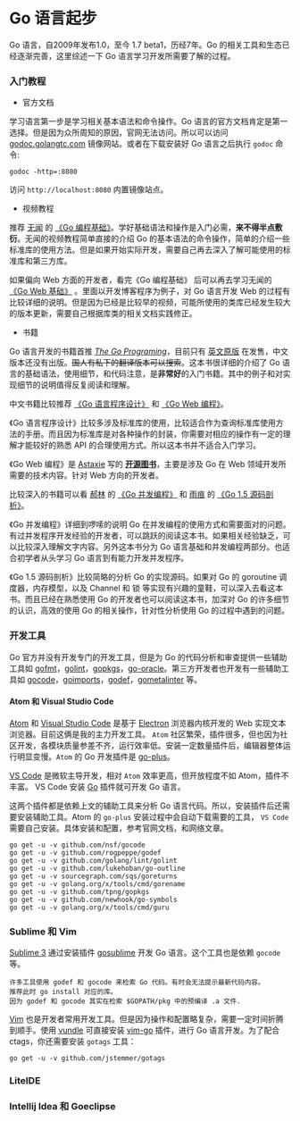 # Go 语言起步

Go 语言，自2009年发布1.0，至今 1.7 beta1，历经7年。Go 的相关工具和生态已经逐渐完善，这里综述一下 Go 语言学习开发所需要了解的过程。

### 入门教程

* 官方文档

学习语言第一步是学习相关基本语法和命令操作。Go 语言的官方文档肯定是第一选择。但是因为众所周知的原因，官网无法访问。所以可以访问 [godoc.golangtc.com](http://godoc.golangtc.com/) 镜像网站。或者在下载安装好 Go 语言之后执行 `godoc` 命令:

    godoc -http=:8080

访问 `http://localhost:8080` 内置镜像站点。

* 视频教程

推荐 [无闻](http://wuwen.org/) 的 [《Go 编程基础》](http://study.163.com/course/introduction.htm?courseId=306002#/courseDetail)。学好基础语法和操作是入门必需，**来不得半点敷衍**。无闻的视频教程简单直接的介绍 Go 的基本语法的命令操作，简单的介绍一些标准库的使用方法。但是如果开始实际开发，需要自己再去深入了解可能使用的标准库和第三方库。

如果偏向 Web 方面的开发者，看完《Go 编程基础》 后可以再去学习无闻的 [《Go Web 基础》](http://study.163.com/course/introduction/328001.htm#/courseDetail) 。里面以开发博客程序为例子，对 Go 语言开发 Web 的过程有比较详细的说明。但是因为已经是比较早的视频，可能所使用的类库已经发生较大的版本更新，需要自己根据库类的相关文档实践修正。

* 书籍

Go 语言开发的书籍首推 [*The Go Programing*](#)，目前只有 [英文原版](#) 在发售，中文版本还没有出版。~~国人有私下的翻译版本可以搜索~~。这本书很详细的介绍了 Go 语言的基础语法，使用细节，和代码注意，是**非常好**的入门书籍。其中的例子和对实现细节的说明值得反复阅读和理解。

中文书籍比较推荐 [《Go 语言程序设计》](#) 和 [《Go Web 编程》](#)。

《Go 语言程序设计》比较多涉及标准库的使用，比较适合作为查询标准库使用方法的手册。而且因为标准库是对各种操作的封装，你需要对相应的操作有一定的理解才能较好的熟悉 API 的合理使用方式。所以这本书并不适合入门学习。

《Go Web 编程》是 [Astaxie](#) 写的 [**开源图书**](#)，主要是涉及 Go 在 Web 领域开发所需要的技术内容。针对 Web 方向的开发者。

比较深入的书籍可以看 [郝林](#) 的 [《Go 并发编程》](#) 和 [雨痕](#) 的 [《Go 1.5 源码剖析》](#)。

《Go 并发编程》详细到啰嗦的说明 Go 在并发编程的使用方式和需要面对的问题。有过并发程序开发经验的开发者，可以跳跃的阅读这本书。如果相关经验缺乏，可以比较深入理解文字内容。另外这本书分为 Go 语言基础和并发编程两部分。也适合初学者从头学习 Go 语言到有能力开发并发程序。

《Go 1.5 源码剖析》比较简略的分析 Go 的实现源码。如果对 Go 的 goroutine 调度器，内存模型，以及 Channel 和 锁 等实现有兴趣的童鞋，可以深入去看这本书。而且已经在熟悉使用 Go 的开发者也可以阅读这本书，加深对 Go 的许多细节的认识，高效的使用 Go 的相关操作，针对性分析使用 Go 的过程中遇到的问题。

### 开发工具

Go 官方并没有开发专门的开发工具，但是为 Go 的代码分析和审查提供一些辅助工具如 [gofmt](#)，[golint](#)，[gopkgs](#)，[go-oracle](#)。第三方开发者也开发有一些辅助工具如 [gocode](#)，[goimports](#)，[godef](#)，[gometalinter](#) 等。

#### Atom 和  Visual Studio Code

[Atom](#) 和 [Visual Studio Code](#) 是基于 [Electron](#) 浏览器内核开发的 Web 实现文本浏览器。目前这俩是我的主力开发工具。
`Atom` 社区繁荣，插件很多，但也因为社区开发，各模块质量参差不齐，运行效率低。安装一定数量插件后，编辑器整体运行明显变慢。`Atom` 的 Go 开发插件是 [go-plus](https://atom.io/packages/go-plus)。

[VS Code](#) 是微软主导开发，相对 `Atom` 效率更高，但开放程度不如 Atom，插件不丰富。 VS Code 安装 [Go](https://marketplace.visualstudio.com/items?itemName=lukehoban.Go) 插件就可开发 Go 语言。

这两个插件都是依赖上文的辅助工具来分析 Go 语言代码。所以，安装插件后还需要安装辅助工具。Atom 的 `go-plus` 安装过程中会自动下载需要的工具， `VS Code` 需要自己安装。具体安装和配置，参考官网文档，和网络文章。

    go get -u -v github.com/nsf/gocode
    go get -u -v github.com/rogpeppe/godef
    go get -u -v github.com/golang/lint/golint
    go get -u -v github.com/lukehoban/go-outline
    go get -u -v sourcegraph.com/sqs/goreturns
    go get -u -v golang.org/x/tools/cmd/gorename
    go get -u -v github.com/tpng/gopkgs
    go get -u -v github.com/newhook/go-symbols
    go get -u -v golang.org/x/tools/cmd/guru

### Sublime 和 Vim

[Sublime 3](#) 通过安装插件 [gosublime](https://github.com/DisposaBoy/GoSublime) 开发 Go 语言。这个工具也是依赖 `gocode` 等。

    许多工具使用 godef 和 gocode 来检索 Go 代码。有时会无法提示最新代码内容。
    推荐此时 go install 对应的库。
    因为 godef 和 gocode 其实在检索 $GOPATH/pkg 中的预编译 .a 文件.

[Vim](#) 也是开发者常用开发工具。但是因为操作和配置略复杂，需要一定时间折腾到顺手。使用 [vundle](#) 可直接安装 [vim-go](https://github.com/fatih/vim-go) 插件，进行 Go 语言开发。为了配合 ctags，你还需要安装 `gotags` 工具：

    go get -u -v github.com/jstemmer/gotags

### LiteIDE

### Intellij Idea 和 Goeclipse